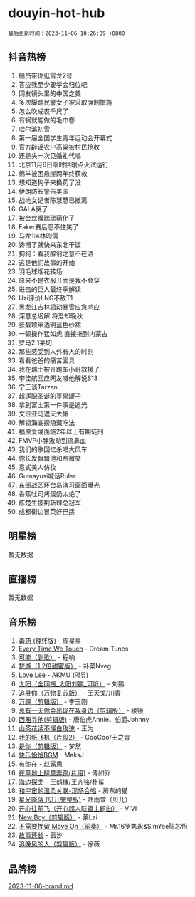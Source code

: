 # douyin-hot-hub

`最后更新时间：2023-11-06 10:26:09 +0800`

## 抖音热榜

1. 船员带你逛雪龙2号
1. 答应我至少要学会归位吧
1. 网友镜头里的中国之美
1. 多次脚踹民警女子被采取强制措施
1. 怎么吹成裘千尺了
1. 有锅就能做的毛巾卷
1. 哈尔滨初雪
1. 第一届全国学生青年运动会开幕式
1. 官方辟谣农户高粱被村民抢收
1. 还是头一次见婚礼代唱
1. 北京11月6日零时供暖点火试运行
1. 绵羊被困悬崖两年终获救
1. 想知道狗子来换药了没
1. 伊朗防长警告美国
1. 战地女记者陈慧慧已撤离
1. GALA哭了
1. 被金丝猴瑞瑞萌化了
1. Faker赛后忍不住笑了
1. 马龙1:4林昀儒
1. 馋懵了就快来东北干饭
1. 狗狗：看我醉翁之意不在酒
1. 这是他们故事的开始
1. 羽毛球烟花转场
1. 原来不是衣服丑而是我不会穿
1. 进击的巨人最终季解读
1. Uzi评价LNG不敌T1
1. 黑龙江吉林启动暴雪应急响应
1. 深意总迟解 将爱却晚秋
1. 张靓颖半透明蓝色纱裙
1. 一顿操作猛如虎 直接拖到内蒙古
1. 罗马2:1莱切
1. 那些感受到人外有人的时刻
1. 看看爸爸的痛苦面具
1. 我在瑞士被开跑车小哥救援了
1. 李佳航回应网友喊他解说S13
1. 宁王谈Tarzan
1. 超适配圣诞的苹果罐子
1. 拿到富士第一件事是追光
1. 文班亚马遮天大帽
1. 解锁海底捞隐藏吃法
1. 福原爱或面临2年以上有期徒刑
1. FMVP小胖激动到流鼻血
1. 我们的歌回忆杀唱大风车
1. 你长发飘飘他和煦微笑
1. 意式美人仿妆
1. Gumayusi喊话Ruler
1. 东部战区环台岛演习画面曝光
1. 香蕉吐司烤蛋奶太绝了
1. 陈楚生披荆斩棘总冠军
1. 成都街边冒菜好巴适

## 明星榜

暂无数据

## 直播榜

暂无数据

## 音乐榜

1. [毒药 (释怀版)](https://sf6-cdn-tos.douyinstatic.com/obj/tos-cn-ve-2774/oYILMEAzspdZBIzy4frJNB8ZHPHWAhiwowd4Ad) - 周星星
1. [Every Time We Touch](https://sf3-cdn-tos.douyinstatic.com/obj/tos-cn-ve-2774/ogN6lUKQeBBfEVhIOMikG1CcJjugxk1tztZyhP) - Dream Tunes
1. [可能（副歌）](https://sf6-cdn-tos.douyinstatic.com/obj/tos-cn-ve-2774/cde1731888894259b333569393c2fb51) - 程响
1. [梦游（1.2倍甜蜜版）](https://sf6-cdn-tos.douyinstatic.com/obj/tos-cn-ve-2774/o4gyAUm8hwufoEABmwVIiQtHsFuGzAEEWtNMzo) - 补菜Nveg
1. [Love Lee](https://sf6-cdn-tos.douyinstatic.com/obj/tos-cn-ve-2774/o05GbkJGbCBTdDnMtB0fwOYgkeZp23vrWQDQBS) - AKMU (악뮤)
1. [太阳（全网搜_太阳刘鹏_可听）](https://sf3-cdn-tos.douyinstatic.com/obj/tos-cn-ve-2774/ogWbyIQnlBFImVbeDocRdCIYtBHlbJXgfZMvgz) - 刘鹏
1. [追寻你（万物复苏版）](https://sf6-cdn-tos.douyinstatic.com/obj/tos-cn-ve-2774/oYeAZJsbjIDit9APmBg8u6uDUQnHmoCf3gbo74) - 王天戈/川青
1. [万疆（剪辑版）](https://sf3-cdn-tos.douyinstatic.com/obj/tos-cn-ve-2774/ooG7oVgFlDTelKCjCsTTobQvbdtj1BBQXnfZd8) - 李玉刚
1. [总有一天你会出现在我身边（剪辑版）](https://sf6-cdn-tos.douyinstatic.com/obj/tos-cn-ve-2774/oMLsHwhWW7CYoAhoWB9EXUQIzNBsfAJxpAoxCU) - 棱镜
1. [西厢寻他(剪辑版)](https://sf3-cdn-tos.douyinstatic.com/obj/tos-cn-ve-2774/oUsAVfAQKlRNxEv5qxvIB8o5qmIWUcXbzJKJhw) - 唐伯虎Annie、伯爵Johnny
1. [山茶花读不懂白玫瑰](https://sf6-cdn-tos.douyinstatic.com/obj/tos-cn-ve-2774/osfn8B7DktrRHEPJgPCfDbw7QDQEkwC16BxZg9) - 王为
1. [我的纸飞机（片段2）](https://sf6-cdn-tos.douyinstatic.com/obj/tos-cn-ve-2774/oM2ZrKcg2CD5AeRB2gkeXOFB1IxAGJdZPazYHf) - GooGoo/王之睿
1. [是你（剪辑版）](https://sf3-cdn-tos.douyinstatic.com/obj/tos-cn-ve-2774/46019dae783c4c969944217fe1cfafc4) - 梦然
1. [快乐恰恰BGM](https://sf3-cdn-tos.douyinstatic.com/obj/tos-cn-ve-2774/07b173ca7d2f40f3ba0b97ac7fa3a44a) - MaksJ
1. [有你在](https://sf3-cdn-tos.douyinstatic.com/obj/tos-cn-ve-2774/o8zImmNsI8B0yfAW5FKAB1oBhkMAlIrwsZEi1V) - 赵露思
1. [在草地上肆意奔跑(片段)](https://sf6-cdn-tos.douyinstatic.com/obj/tos-cn-ve-2774/8831d494742f45dabdfa8adb8b817259) - 傅如乔
1. [海边探戈](https://sf6-cdn-tos.douyinstatic.com/obj/tos-cn-ve-2774/os9gE0VQCGqt6VQkZDyBBYvfSDY0QFe3vVmubn) - 王鹤棣/王齐铭/朴鲨
1. [和宇宙的温柔关联-现场合唱](https://sf3-cdn-tos.douyinstatic.com/obj/tos-cn-ve-2774/o0hONGDYQBgk0e5bqDeQOonVmncA6tC2nBwZLT) - 房东的猫
1. [星光降落 (贝儿完整版)](https://sf6-cdn-tos.douyinstatic.com/obj/tos-cn-ve-2774/okwB9hAwyAtsFFkFBzAX1hOOfQuIoMNs0W2Mwr) - 陆雨萱（贝儿）
1. [开心往前飞（开心超人联盟主题曲）](https://sf6-cdn-tos.douyinstatic.com/obj/tos-cn-ve-2774/9d8fb7c82cf1421fb93a9fe925275e0a) - VIVI
1. [New Boy（剪辑版）](https://sf6-cdn-tos.douyinstatic.com/obj/tos-cn-ve-2774/oAozkaGFcPxBerw7nBQfYf8z6CgCZAblDka2cl) - 莱Lai
1. [不需要挽留 Move On（前奏）](https://sf6-cdn-tos.douyinstatic.com/obj/tos-cn-ve-2774/ooCBhgCCkF4nExzQL9WZSUbitfA8IsDkgQIYhe) - Mr.16罗隽永&SimYee陈芯怡
1. [故事还长](https://sf3-cdn-tos.douyinstatic.com/obj/tos-cn-ve-2774/30a26758c8594f0ab81ac675c33ee2c5) - 云汐
1. [追晚风的人（剪辑版）](https://sf6-cdn-tos.douyinstatic.com/obj/tos-cn-ve-2774/560835060af84ac29cd5c12e2a98f7eb) - 徐薇

## 品牌榜

[2023-11-06-brand.md](2023-11-06-brand.md)
